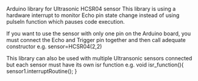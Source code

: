 Arduino library for Ultrasonic HCSR04 sensor
This library is using a hardware interrupt to monitor Echo pin state change instead of using pulseIn function which pauses code execution. 

If you want to use the sensor with only one pin on the Arduino board, you must connect the Echo and Trigger pin together and then call adequate constructor e.g. sensor=HCSR04(2,2)

This library can also be used with multiple Ultransonic sensors connected but each sensor must have its own isr function e.g.
void isr_function(){
  sensor1.interruptRoutine();
}
